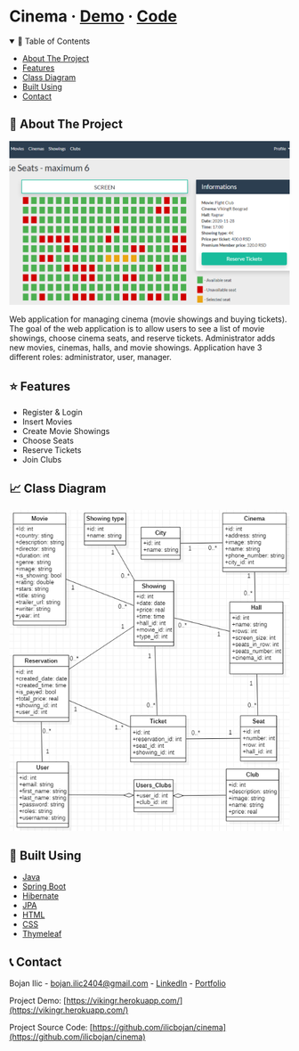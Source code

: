 # Cinema · [Demo](https://vikingr.herokuapp.com/) · [Code](https://github.com/ilicbojan/cinema)

<!-- TABLE OF CONTENTS -->
<details open="open">
  <summary>📝 Table of Contents</summary>
  <ul>
    <li><a href="#about">About The Project</a></li>
    <li><a href="#features">Features</a></li>
    <li><a href="#diagram">Class Diagram</a></li>
    <li><a href="#built">Built Using</a></li>
    <li><a href="#contact">Contact</a></li>
  </ul>
</details>

<!-- ABOUT THE PROJECT -->

## 🧐 About The Project <a name="about"></a>

![Demo Image](src/main/uploads/images/demo.png/?raw=true 'Demo Image')

Web application for managing cinema (movie showings and buying tickets). The goal of the web application is to allow users to see a list of movie showings, choose cinema seats, and reserve tickets. Administrator adds new movies, cinemas, halls, and movie showings. Application have 3 different roles: administrator, user, manager.

## ⭐️ Features <a name="features"></a>

- Register & Login
- Insert Movies
- Create Movie Showings
- Choose Seats
- Reserve Tickets
- Join Clubs

## 📈 Class Diagram <a name="diagram"></a>

![Demo Image](src/main/uploads/images/diagram.png/?raw=true 'Demo Image')

## 🔨 Built Using <a name="#built"></a>

- [Java](https://www.java.com/en/)
- [Spring Boot](https://spring.io/projects/spring-boot)
- [Hibernate](https://hibernate.org/)
- [JPA](https://spring.io/projects/spring-data-jpa)
- [HTML](https://www.w3schools.com/html/)
- [CSS](https://www.w3schools.com/css/default.asp)
- [Thymeleaf](https://www.thymeleaf.org/)

<!-- CONTACT -->

## 📞 Contact <a name="contact"></a>

Bojan Ilic - bojan.ilic2404@gmail.com - [LinkedIn](https://www.linkedin.com/in/ilic-bojan/) - [Portfolio](https://ilicbojan.com)

Project Demo: [https://vikingr.herokuapp.com/](https://vikingr.herokuapp.com/)

Project Source Code: [https://github.com/ilicbojan/cinema](https://github.com/ilicbojan/cinema)
